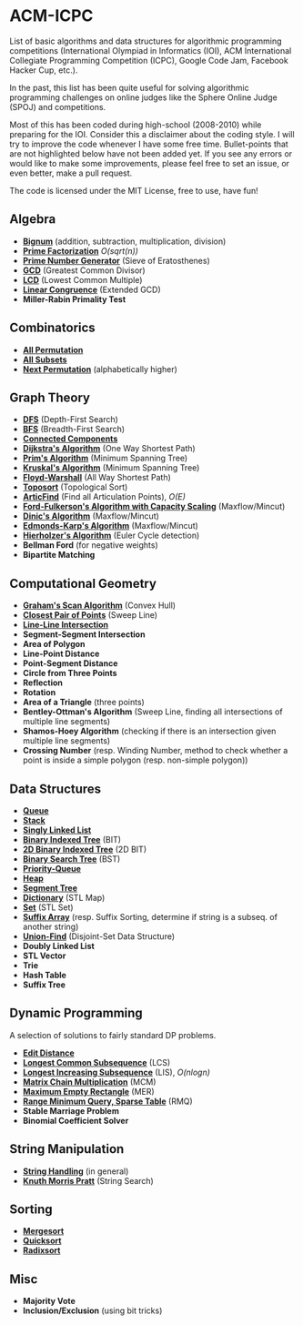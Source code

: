 ACM-ICPC 
===============

List of basic algorithms and data structures for algorithmic programming competitions (International Olympiad in Informatics (IOI),  ACM International Collegiate Programming Competition (ICPC), Google Code Jam, Facebook Hacker Cup, etc.).

In the past, this list has been quite useful for solving algorithmic programming challenges on online judges like the Sphere Online Judge (SPOJ) and competitions.

Most of this has been coded during high-school (2008-2010) while preparing for the IOI. Consider this a disclaimer about the coding style. I will try to improve the code whenever I have some free time. Bullet-points that are not highlighted below have not been added yet. If you see any errors or would like to make some improvements, please feel free to set an issue, or even better, make a pull request.

The code is licensed under the MIT License, free to use, have fun!

Algebra
--------------------------


* **[Bignum](https://github.com/ippeb/ACM-ICPC/tree/master/algebra/bignum)** (addition, subtraction, multiplication, division)
* **[Prime Factorization](https://github.com/ippeb/ACM-ICPC/tree/master/algebra/prime_factorization)** *O(sqrt(n))*
* **[Prime Number Generator](https://github.com/ippeb/ACM-ICPC/tree/master/algebra/prime_generator)** (Sieve of Eratosthenes)
* **[GCD](https://github.com/ippeb/ACM-ICPC/tree/master/algebra/gcd_lcm)** (Greatest Common Divisor)
* **[LCD](https://github.com/ippeb/ACM-ICPC/tree/master/algebra/gcd_lcm)** (Lowest Common Multiple)
* **[Linear Congruence](https://github.com/ippeb/ACM-ICPC/tree/master/algebra/linear_congruence)** (Extended GCD)
* **Miller-Rabin Primality Test**

Combinatorics
--------------------------

* **[All Permutation](https://github.com/ippeb/ACM-ICPC/tree/master/combinatorics/all_permutation)**
* **[All Subsets](https://github.com/ippeb/ACM-ICPC/tree/master/combinatorics/all_subsets)**
* **[Next Permutation](https://github.com/ippeb/ACM-ICPC/tree/master/combinatorics/next_permutation)** (alphabetically higher) 

Graph Theory
--------------------------

* **[DFS](https://github.com/ippeb/ACM-ICPC/tree/master/graph_theory/dfs)** (Depth-First Search)
* **[BFS](https://github.com/ippeb/ACM-ICPC/tree/master/graph_theory/bfs)** (Breadth-First Search)
* **[Connected Components](https://github.com/ippeb/ACM-ICPC/tree/master/graph_theory/connected_components)**
* **[Dijkstra's Algorithm](https://github.com/ippeb/ACM-ICPC/tree/master/graph_theory/dijkstra)** (One Way Shortest Path)
* **[Prim's Algorithm](https://github.com/ippeb/ACM-ICPC/tree/master/graph_theory/prim)** (Minimum Spanning Tree)
* **[Kruskal's Algorithm](https://github.com/ippeb/ACM-ICPC/tree/master/graph_theory/kruskal)** (Minimum Spanning Tree)
* **[Floyd-Warshall](https://github.com/ippeb/ACM-ICPC/tree/master/graph_theory/floyd)** (All Way Shortest Path)
* **[Toposort](https://github.com/ippeb/ACM-ICPC/tree/master/graph_theory/toposort)** (Topological Sort)
* **[ArticFind](https://github.com/ippeb/ACM-ICPC/tree/master/graph_theory/articfind)** (Find all Articulation Points), *O(E)*
* **[Ford-Fulkerson's Algorithm with Capacity Scaling](https://github.com/ippeb/ACM-ICPC/tree/master/graph_theory/ford_fulkerson)** (Maxflow/Mincut)
* **[Dinic's Algorithm](https://github.com/ippeb/ACM-ICPC/tree/master/graph_theory/dinic)** (Maxflow/Mincut)
* **[Edmonds-Karp's Algorithm](https://github.com/ippeb/ACM-ICPC/tree/master/graph_theory/edmonds_karp)** (Maxflow/Mincut)
* **[Hierholzer's Algorithm](https://github.com/ippeb/ACM-ICPC/tree/master/graph_theory/hierholzer)** (Euler Cycle detection)
* **Bellman Ford** (for negative weights)
* **Bipartite Matching**


Computational Geometry
--------------------------

* **[Graham's Scan Algorithm](https://github.com/ippeb/ACM-ICPC/tree/master/computational_geometry/convex_hull)** (Convex Hull)
* **[Closest Pair of Points](https://github.com/ippeb/ACM-ICPC/tree/master/computational_geometry/closest_pair)** (Sweep Line)
* **[Line-Line Intersection](https://github.com/ippeb/ACM-ICPC/tree/master/computational_geometry/line_line_intersection)**
* **Segment-Segment Intersection**
* **Area of Polygon**
* **Line-Point Distance**
* **Point-Segment Distance**
* **Circle from Three Points**
* **Reflection**
* **Rotation**
* **Area of a Triangle** (three points)
* **Bentley-Ottman's Algorithm** (Sweep Line, finding all intersections of multiple line segments)
* **Shamos-Hoey Algorithm** (checking if there is an intersection given multiple line segments)
* **Crossing Number** (resp. Winding Number, method to check whether a point is inside a simple polygon (resp. non-simple polygon))

Data Structures
--------------------------

* **[Queue](https://github.com/ippeb/ACM-ICPC/tree/master/data_structure/queue)**
* **[Stack](https://github.com/ippeb/ACM-ICPC/tree/master/data_structure/stack)**
* **[Singly Linked List](https://github.com/ippeb/ACM-ICPC/tree/master/data_structure/linked_list)**
* **[Binary Indexed Tree](https://github.com/ippeb/ACM-ICPC/tree/master/data_structure/binary_indexed_tree)** (BIT)
* **[2D Binary Indexed Tree](https://github.com/ippeb/ACM-ICPC/tree/master/data_structure/binary_indexed_tree)** (2D BIT)
* **[Binary Search Tree](https://github.com/ippeb/ACM-ICPC/tree/master/data_structure/binary_search_tree)** (BST)
* **[Priority-Queue](https://github.com/ippeb/ACM-ICPC/tree/master/data_structure/priority_queue)**
* **[Heap](https://github.com/ippeb/ACM-ICPC/tree/master/data_structure/heap)**
* **[Segment Tree](https://github.com/ippeb/ACM-ICPC/tree/master/data_structure/segment_tree)**
* **[Dictionary](https://github.com/ippeb/ACM-ICPC/tree/master/data_structure/dictionary)** (STL Map)
* **[Set](https://github.com/ippeb/ACM-ICPC/tree/master/data_structure/set)** (STL Set)
* **[Suffix Array](https://github.com/ippeb/ACM-ICPC/tree/master/data_structure/suffix_array)** (resp. Suffix Sorting, determine if string is a subseq. of another string)
* **[Union-Find](https://github.com/ippeb/ACM-ICPC/tree/master/data_structure/union_find)** (Disjoint-Set Data Structure)
* **Doubly Linked List**
* **STL Vector**
* **Trie**
* **Hash Table**
* **Suffix Tree**


Dynamic Programming
--------------------------

A selection of solutions to fairly standard DP problems.

* **[Edit Distance](https://github.com/ippeb/ACM-ICPC/tree/master/dynamic_programming/edit_distance)**
* **[Longest Common Subsequence](https://github.com/ippeb/ACM-ICPC/tree/master/dynamic_programming/LCS)** (LCS)
* **[Longest Increasing Subsequence](https://github.com/ippeb/ACM-ICPC/tree/master/dynamic_programming/LIS)** (LIS), *O(nlogn)*
* **[Matrix Chain Multiplication](https://github.com/ippeb/ACM-ICPC/tree/master/dynamic_programming/MCM)** (MCM)
* **[Maximum Empty Rectangle](https://github.com/ippeb/ACM-ICPC/tree/master/dynamic_programming/MER)** (MER)
* **[Range Minimum Query, Sparse Table](https://github.com/ippeb/ACM-ICPC/tree/master/dynamic_programming/RMQ)** (RMQ)
* **Stable Marriage Problem**
* **Binomial Coefficient Solver**


String Manipulation
--------------------------

* **[String Handling](https://github.com/ippeb/ACM-ICPC/tree/master/string_handling/c_string_functions)** (in general)
* **[Knuth Morris Pratt](https://github.com/ippeb/ACM-ICPC/tree/master/string_handling/kmp)** (String Search)


Sorting
--------------------------

* **[Mergesort](https://github.com/ippeb/ACM-ICPC/tree/master/sorting/mergesort)**
* **[Quicksort](https://github.com/ippeb/ACM-ICPC/tree/master/sorting/qsort)**
* **[Radixsort](https://github.com/ippeb/ACM-ICPC/tree/master/sorting/radixsort)**

Misc
--------------------------

* **Majority Vote**
* **Inclusion/Exclusion** (using bit tricks)


